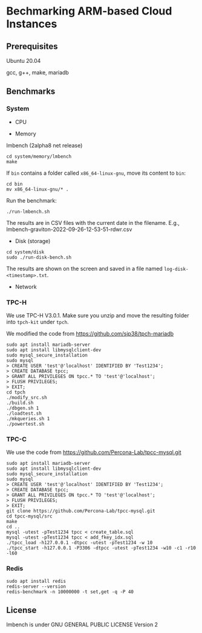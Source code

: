 # Bechmarking ARM-based Cloud Instances

## Prerequisites

Ubuntu 20.04

gcc, g++, make, mariadb


## Benchmarks

### System

- CPU

- Memory

lmbench (2alpha8 net release)

```
cd system/memory/lmbench
make
```

If ``bin`` contains a folder called ``x86_64-linux-gnu``, move its content to ``bin``:

```
cd bin
mv x86_64-linux-gnu/* .
```

Run the benchmark:

```
./run-lmbench.sh
```

The results are in CSV files with the current date in the filename. E.g., lmbench-graviton-2022-09-26-12-53-51-rdwr.csv

- Disk (storage)

```
cd system/disk
sudo ./run-disk-bench.sh
```

The results are shown on the screen and saved in a file named ``log-disk-<timestamp>.txt``.


- Network

### TPC-H

We use TPC-H V3.0.1. Make sure you unzip and move the resulting folder into ``tpch-kit`` under ``tpch``.

We modified the code from https://github.com/sjp38/tpch-mariadb

```
sudo apt install mariadb-server
sudo apt install libmysqlclient-dev
sudo mysql_secure_installation
sudo mysql
> CREATE USER 'test'@'localhost' IDENTIFIED BY 'Test1234';
> CREATE DATABASE tpcc;
> GRANT ALL PRIVILEGES ON tpcc.* TO 'test'@'localhost';
> FLUSH PRIVILEGES;
> EXIT;
cd tpch
./modify_src.sh
./build.sh
./dbgen.sh 1
./loadtest.sh
./mkqueries.sh 1
./powertest.sh
```

### TPC-C

We use the code from https://github.com/Percona-Lab/tpcc-mysql.git

```
sudo apt install mariadb-server
sudo apt install libmysqlclient-dev
sudo mysql_secure_installation
sudo mysql
> CREATE USER 'test'@'localhost' IDENTIFIED BY 'Test1234';
> CREATE DATABASE tpcc;
> GRANT ALL PRIVILEGES ON tpcc.* TO 'test'@'localhost';
> FLUSH PRIVILEGES;
> EXIT;
git clone https://github.com/Percona-Lab/tpcc-mysql.git
cd tpcc-mysql/src
make
cd ..
mysql -utest -pTest1234 tpcc < create_table.sql
mysql -utest -pTest1234 tpcc < add_fkey_idx.sql
./tpcc_load -h127.0.0.1 -dtpcc -utest -pTest1234 -w 10
./tpcc_start -h127.0.0.1 -P3306 -dtpcc -utest -pTest1234 -w10 -c1 -r10 -l60
```

### Redis

```
sudo apt install redis
redis-server --version
redis-benchmark -n 10000000 -t set,get -q -P 40
```

## License

lmbench is under GNU GENERAL PUBLIC LICENSE Version 2

